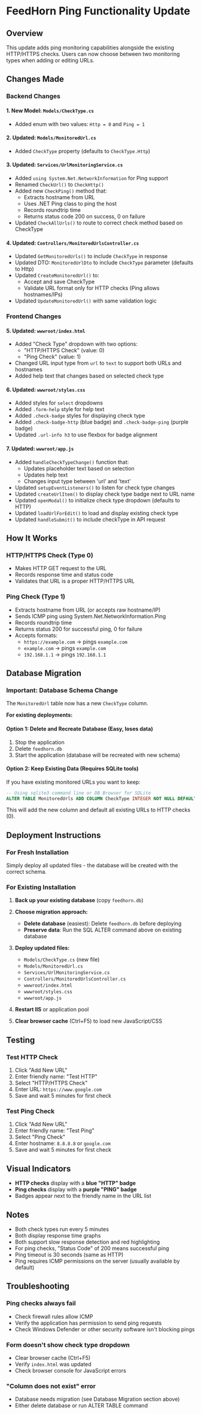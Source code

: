 # FeedHorn Ping Functionality Update

## Overview

This update adds ping monitoring capabilities alongside the existing HTTP/HTTPS checks. Users can now choose between two monitoring types when adding or editing URLs.

## Changes Made

### Backend Changes

#### 1. New Model: `Models/CheckType.cs`
- Added enum with two values: `Http = 0` and `Ping = 1`

#### 2. Updated: `Models/MonitoredUrl.cs`
- Added `CheckType` property (defaults to `CheckType.Http`)

#### 3. Updated: `Services/UrlMonitoringService.cs`
- Added `using System.Net.NetworkInformation` for Ping support
- Renamed `CheckUrl()` to `CheckHttp()`
- Added new `CheckPing()` method that:
  - Extracts hostname from URL
  - Uses .NET Ping class to ping the host
  - Records roundtrip time
  - Returns status code 200 on success, 0 on failure
- Updated `CheckAllUrls()` to route to correct check method based on CheckType

#### 4. Updated: `Controllers/MonitoredUrlsController.cs`
- Updated `GetMonitoredUrls()` to include `CheckType` in response
- Updated DTO: `MonitoredUrlDto` to include `CheckType` parameter (defaults to Http)
- Updated `CreateMonitoredUrl()` to:
  - Accept and save CheckType
  - Validate URL format only for HTTP checks (Ping allows hostnames/IPs)
- Updated `UpdateMonitoredUrl()` with same validation logic

### Frontend Changes

#### 5. Updated: `wwwroot/index.html`
- Added "Check Type" dropdown with two options:
  - "HTTP/HTTPS Check" (value: 0)
  - "Ping Check" (value: 1)
- Changed URL input type from `url` to `text` to support both URLs and hostnames
- Added help text that changes based on selected check type

#### 6. Updated: `wwwroot/styles.css`
- Added styles for `select` dropdowns
- Added `.form-help` style for help text
- Added `.check-badge` styles for displaying check type
- Added `.check-badge-http` (blue badge) and `.check-badge-ping` (purple badge)
- Updated `.url-info h3` to use flexbox for badge alignment

#### 7. Updated: `wwwroot/app.js`
- Added `handleCheckTypeChange()` function that:
  - Updates placeholder text based on selection
  - Updates help text
  - Changes input type between 'url' and 'text'
- Updated `setupEventListeners()` to listen for check type changes
- Updated `createUrlItem()` to display check type badge next to URL name
- Updated `openModal()` to initialize check type dropdown (defaults to HTTP)
- Updated `loadUrlForEdit()` to load and display existing check type
- Updated `handleSubmit()` to include checkType in API request

## How It Works

### HTTP/HTTPS Check (Type 0)
- Makes HTTP GET request to the URL
- Records response time and status code
- Validates that URL is a proper HTTP/HTTPS URL

### Ping Check (Type 1)
- Extracts hostname from URL (or accepts raw hostname/IP)
- Sends ICMP ping using System.Net.NetworkInformation.Ping
- Records roundtrip time
- Returns status 200 for successful ping, 0 for failure
- Accepts formats:
  - `https://example.com` → pings `example.com`
  - `example.com` → pings `example.com`
  - `192.168.1.1` → pings `192.168.1.1`

## Database Migration

### Important: Database Schema Change

The `MonitoredUrl` table now has a new `CheckType` column.

**For existing deployments:**

#### Option 1: Delete and Recreate Database (Easy, loses data)
1. Stop the application
2. Delete `feedhorn.db`
3. Start the application (database will be recreated with new schema)

#### Option 2: Keep Existing Data (Requires SQLite tools)
If you have existing monitored URLs you want to keep:

```sql
-- Using sqlite3 command line or DB Browser for SQLite
ALTER TABLE MonitoredUrls ADD COLUMN CheckType INTEGER NOT NULL DEFAULT 0;
```

This will add the new column and default all existing URLs to HTTP checks (0).

## Deployment Instructions

### For Fresh Installation
Simply deploy all updated files - the database will be created with the correct schema.

### For Existing Installation

1. **Back up your existing database** (copy `feedhorn.db`)

2. **Choose migration approach:**
   - **Delete database** (easiest): Delete `feedhorn.db` before deploying
   - **Preserve data**: Run the SQL ALTER command above on existing database

3. **Deploy updated files:**
   - `Models/CheckType.cs` (new file)
   - `Models/MonitoredUrl.cs`
   - `Services/UrlMonitoringService.cs`
   - `Controllers/MonitoredUrlsController.cs`
   - `wwwroot/index.html`
   - `wwwroot/styles.css`
   - `wwwroot/app.js`

4. **Restart IIS** or application pool

5. **Clear browser cache** (Ctrl+F5) to load new JavaScript/CSS

## Testing

### Test HTTP Check
1. Click "Add New URL"
2. Enter friendly name: "Test HTTP"
3. Select "HTTP/HTTPS Check"
4. Enter URL: `https://www.google.com`
5. Save and wait 5 minutes for first check

### Test Ping Check
1. Click "Add New URL"
2. Enter friendly name: "Test Ping"
3. Select "Ping Check"
4. Enter hostname: `8.8.8.8` or `google.com`
5. Save and wait 5 minutes for first check

## Visual Indicators

- **HTTP checks** display with a **blue "HTTP" badge**
- **Ping checks** display with a **purple "PING" badge**
- Badges appear next to the friendly name in the URL list

## Notes

- Both check types run every 5 minutes
- Both display response time graphs
- Both support slow response detection and red highlighting
- For ping checks, "Status Code" of 200 means successful ping
- Ping timeout is 30 seconds (same as HTTP)
- Ping requires ICMP permissions on the server (usually available by default)

## Troubleshooting

### Ping checks always fail
- Check firewall rules allow ICMP
- Verify the application has permission to send ping requests
- Check Windows Defender or other security software isn't blocking pings

### Form doesn't show check type dropdown
- Clear browser cache (Ctrl+F5)
- Verify `index.html` was updated
- Check browser console for JavaScript errors

### "Column does not exist" error
- Database needs migration (see Database Migration section above)
- Either delete database or run ALTER TABLE command
